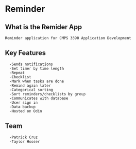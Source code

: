 # Reminder

## What is the Remider App
```
Reminder application for CMPS 3390 Application Development 
```
## Key Features
```
  -Sends notifications
  -Set timer by time length
  -Repeat
  -Checklist
  -Mark when tasks are done
  -Remind again later
  -Categorical sorting
  -Sort reminders/checklists by group
  -Communicates with database 
  -User sign in
  -Data backup
  -Hosted on Odin
```
## Team
```
  -Patrick Cruz
  -Taylor Hooser
```


